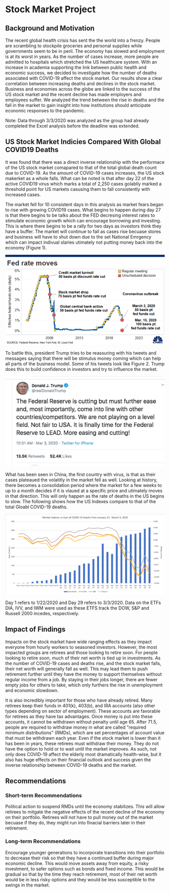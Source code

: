 # Stock Market Project 


## Background and Motivation
The recent global health crisis has sent the the world into a frenzy. People are scrambling to stockpile groceries and personal supplies while governments seem to be in peril. The economy has slowed and employment is at its worst in years. As the number of cases increase, more people are admitted to hospitals which stretched the US healthcare system. With an increase in academia supporting the link between public health and economic success, we decided to investigate how the number of deaths associated with COVID-19 affect the stock market. Our results show a clear correlation between increasing deaths and declines in the stock market. Business and economies across the globe are linked to the success of the US stock market and the recent decline has made employers and employees suffer. We analyzed the trend between the rise in deaths and the fall in the market to gain insight into how institutions should anticipate economic responses to the pandemic.

Note: Data through 3/3/2020 was analyzed as the group had already completed the Excel analysis before the deadline was extended.

## US Stock Market Indicies Compared With Global COVID19 Deaths
It was found that there was a direct inverse relationship with the performace of the US stock market comapared to that of the total global death count due to COVID-19. As the amount of COVID-19 cases increases, the US stock makerket as a whole falls. What can be noted is that after day 22 of the active COVID19 virus which marks a total of 2,250 cases golablly marked a threshold point for US markets casusing them to fall consistently with increased cases. 

The market fell for 10 consistent days in this analysis as market fears began to rise with growing COVID19 cases. What begins to happen during day 27 is that there begins to be talks about the FED decresing interest rates to stimulate economic growth which can encourage borrowing and investing. This is where there begins to be a rally for two days as investors think they have a buffer. The market will continue to fall as cases rise becuase stores and business will have to shut down due to the set National Emrgency which can impact indivual slaries utimately not putting money back into the economy (Figure 1). 

![](fed_cut.png)

To battle this, president Trump tries to be reassuring with his tweets and messages saying that there will be stimulus money coming which can help all parts of the business model. Some of his tweets look like Figure 2. Trump does this to build confidence in investors and try to influence the market. 

![](trump_influence.jpg)

What has been seen in China, the first country with virus, is that as their cases plateaued the volatitly in the market fell as well. Looking at history, there becomes a consolidation period where the market for a few weeks to up to a month decides if it is vlaued at a specific price and utimately moves in that direction. This will only happen as the rate of deaths in the US begins to slow.  The following shows how the US Indexes compare to that of the total Gloabl COVID-19 deaths. 

![](index_vs_deaths.png)

Day 1 refers to 1/22/2020 and Day 29 refers to 3/3/2020. Data on the ETFs DIA, IVV, and IWM were used as these ETFS track the DOW, S&P and Russell 2000 incedes, respectively. 

## Impact of Findings

Impacts on the stock market have wide ranging effects as they impact everyone from hourly workers to seasoned investors. However, the most impacted groups are retirees and those looking to retire soon. For people looking to retire soon, much of their net worth is tied up in investments. As the number of COVID-19 cases and deaths rise, and the stock market falls, their net worth will generally fall as well. This may lead them to push retirement further until they have the money to support themselves without regular income from a job. By staying in their jobs longer, there are fewer empty jobs for others to take, which only furthers the rise in unemployment and economic slowdown.

It is also incredibly important for those who have already retired. Many retirees keep their funds in 401(k), 403(b), and IRA accounts (also other types depending on sector of employment). These accounts are favorable for retirees as they have tax advantages. Once money is put into these accounts, it cannot be withdrawn without penalty until age 65. After 71.5, people are required to withdraw money in what are called "required minimum distributions" (RMDs), which are set percentages of account value that must be withdrawn each year. Even if the stock market is lower than it has been in years, these retirees must withdraw their money. They do not have the option to hold or to wait until the market improves. As such, not only does COVID-19 affect the elderly most dramatically health-wise, but it also has huge effects on their financial outlook and success given the inverse relationship between COVID-19 deaths and the market.


## Recommendations 

### Short-term Recommendations 
Political action to suspend RMDs until the economy stabilizes. This will allow retirees to mitgate the negative effects of the recent decline of the economy on their portfolio. Retirees will not have to pull money out of the market becuase if they do, they might run into finacial barriers later in their retirement. 


### Long-term Recommendations
Encourage younger generations to incorporate transitions into their portfolio to decrease their risk so that they have a continued buffer during major economic decline. This would move assets away from equity, a risky investment, to safer options such as bonds and fixed income. This would be gradual so that by the time they reach retirement, most of their net worth would be in less risky options and they would be less susceptible to the swings in the market.
